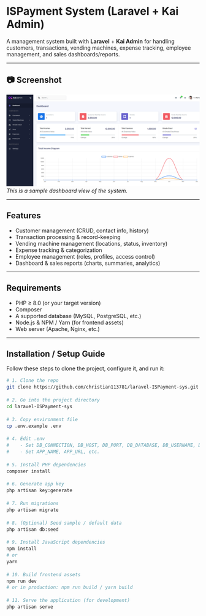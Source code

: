 # ISPayment System (Laravel + Kai Admin)

A management system built with **Laravel** + **Kai Admin** for handling customers, transactions, vending machines, expense tracking, employee management, and sales dashboards/reports.

---

## 📷 Screenshot

![Image Alt](https://github.com/christian113781/laravel-ISPayment-sys/blob/c7203c6251402e33cbea7afe11f458814804a374/screenshot/screenshot.png)
*This is a sample dashboard view of the system.*

---

## Features

- Customer management (CRUD, contact info, history)  
- Transaction processing & record-keeping  
- Vending machine management (locations, status, inventory)  
- Expense tracking & categorization  
- Employee management (roles, profiles, access control)  
- Dashboard & sales reports (charts, summaries, analytics)  

---

## Requirements

- PHP ≥ 8.0 (or your target version)  
- Composer  
- A supported database (MySQL, PostgreSQL, etc.)  
- Node.js & NPM / Yarn (for frontend assets)  
- Web server (Apache, Nginx, etc.)  

---

## Installation / Setup Guide

Follow these steps to clone the project, configure it, and run it:

```bash
# 1. Clone the repo
git clone https://github.com/christian113781/laravel-ISPayment-sys.git

# 2. Go into the project directory
cd laravel-ISPayment-sys

# 3. Copy environment file
cp .env.example .env

# 4. Edit .env
#    - Set DB_CONNECTION, DB_HOST, DB_PORT, DB_DATABASE, DB_USERNAME, DB_PASSWORD
#    - Set APP_NAME, APP_URL, etc.

# 5. Install PHP dependencies
composer install

# 6. Generate app key
php artisan key:generate

# 7. Run migrations
php artisan migrate

# 8. (Optional) Seed sample / default data
php artisan db:seed

# 9. Install JavaScript dependencies
npm install
# or
yarn

# 10. Build frontend assets
npm run dev
# or in production: npm run build / yarn build

# 11. Serve the application (for development)
php artisan serve
